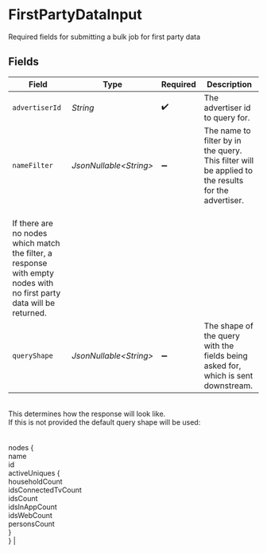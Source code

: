 # FirstPartyDataInput

Required fields for submitting a bulk job for first party data


## Fields

| Field                                                                                                                                                                                                                                                                                                                                                                                               | Type                                                                                                                                                                                                                                                                                                                                                                                                | Required                                                                                                                                                                                                                                                                                                                                                                                            | Description                                                                                                                                                                                                                                                                                                                                                                                         |
| --------------------------------------------------------------------------------------------------------------------------------------------------------------------------------------------------------------------------------------------------------------------------------------------------------------------------------------------------------------------------------------------------- | --------------------------------------------------------------------------------------------------------------------------------------------------------------------------------------------------------------------------------------------------------------------------------------------------------------------------------------------------------------------------------------------------- | --------------------------------------------------------------------------------------------------------------------------------------------------------------------------------------------------------------------------------------------------------------------------------------------------------------------------------------------------------------------------------------------------- | --------------------------------------------------------------------------------------------------------------------------------------------------------------------------------------------------------------------------------------------------------------------------------------------------------------------------------------------------------------------------------------------------- |
| `advertiserId`                                                                                                                                                                                                                                                                                                                                                                                      | *String*                                                                                                                                                                                                                                                                                                                                                                                            | :heavy_check_mark:                                                                                                                                                                                                                                                                                                                                                                                  | The advertiser id to query for.                                                                                                                                                                                                                                                                                                                                                                     |
| `nameFilter`                                                                                                                                                                                                                                                                                                                                                                                        | *JsonNullable\<String>*                                                                                                                                                                                                                                                                                                                                                                             | :heavy_minus_sign:                                                                                                                                                                                                                                                                                                                                                                                  | The name to filter by in the query. This filter will be applied to the results for the advertiser.<br/>If there are no nodes which match the filter, a response with empty nodes with no first party data will be returned.                                                                                                                                                                        |
| `queryShape`                                                                                                                                                                                                                                                                                                                                                                                        | *JsonNullable\<String>*                                                                                                                                                                                                                                                                                                                                                                             | :heavy_minus_sign:                                                                                                                                                                                                                                                                                                                                                                                  | The shape of the query with the fields being asked for, which is sent downstream.<br/>This determines how the response will look like.<br/>If this is not provided the default query shape will be used:<br/>            <br/>nodes {<br/>   name<br/>   id<br/>   activeUniques {<br/>      householdCount<br/>      idsConnectedTvCount<br/>      idsCount<br/>      idsInAppCount<br/>      idsWebCount<br/>      personsCount<br/>   }<br/>} |
